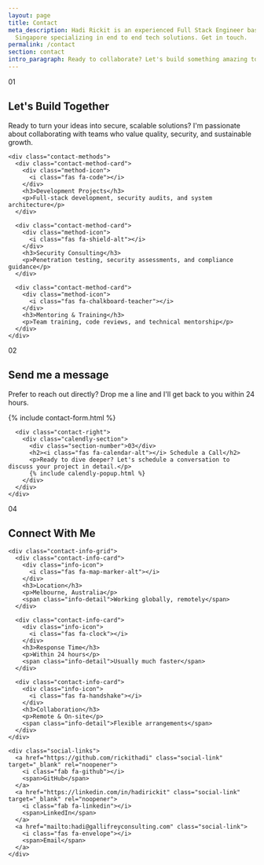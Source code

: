 ```yaml
---
layout: page
title: Contact
meta_description: Hadi Rickit is an experienced Full Stack Engineer based in
  Singapore specializing in end to end tech solutions. Get in touch.
permalink: /contact
section: contact
intro_paragraph: Ready to collaborate? Let's build something amazing together. Whether you need security expertise, software architecture guidance, or a full-stack solution, I'm here to help bring your vision to life.
---
```


<div class="soft-divider"></div>

<section class="contact-hero section-bold">
  <!-- Bold geometric shapes -->
  <div class="geometric-shape geometric-shape--triangle" style="top: 15%; right: 10%;"></div>
  <div class="geometric-shape geometric-shape--line" style="bottom: 20%; left: 8%; transform: rotate(-20deg);"></div>

  <div class="container">
    <div class="section-header-bold">
      <div class="section-number">01</div>
      <h2><i class="fas fa-rocket"></i> Let's Build Together</h2>
      <p class="section-intro">Ready to turn your ideas into secure, scalable solutions? I'm passionate about collaborating with teams who value quality, security, and sustainable growth.</p>
    </div>

    <div class="contact-methods">
      <div class="contact-method-card">
        <div class="method-icon">
          <i class="fas fa-code"></i>
        </div>
        <h3>Development Projects</h3>
        <p>Full-stack development, security audits, and system architecture</p>
      </div>

      <div class="contact-method-card">
        <div class="method-icon">
          <i class="fas fa-shield-alt"></i>
        </div>
        <h3>Security Consulting</h3>
        <p>Penetration testing, security assessments, and compliance guidance</p>
      </div>

      <div class="contact-method-card">
        <div class="method-icon">
          <i class="fas fa-chalkboard-teacher"></i>
        </div>
        <h3>Mentoring & Training</h3>
        <p>Team training, code reviews, and technical mentorship</p>
      </div>
    </div>

  </div>
</section>

<div class="wave-divider wave-divider--curved"></div>

<section class="contact-main section-soft-bg flowing-background">
  <!-- Organic accent shapes -->
  <div class="organic-accent organic-accent--large" style="top: 10%; left: 5%;"></div>
  <div class="organic-accent organic-accent--medium" style="bottom: 15%; right: 8%;"></div>

  <div class="container">
    <div class="contact-container">
      <div class="contact-left">
        <div class="contact-form-header">
          <div class="section-number">02</div>
          <h2><i class="fas fa-paper-plane"></i> Send me a message</h2>
          <p>Prefer to reach out directly? Drop me a line and I'll get back to you within 24 hours.</p>
        </div>
        {% include contact-form.html %}
      </div>

      <div class="contact-right">
        <div class="calendly-section">
          <div class="section-number">03</div>
          <h2><i class="fas fa-calendar-alt"></i> Schedule a Call</h2>
          <p>Ready to dive deeper? Let's schedule a conversation to discuss your project in detail.</p>
          {% include calendly-popup.html %}
        </div>
      </div>
    </div>

  </div>
</section>

<div class="sharp-divider sharp-divider--angled"></div>

<section class="contact-info section-bold">
  <!-- Mixed geometric and organic shapes -->
  <div class="geometric-shape geometric-shape--square" style="top: 20%; right: 15%;"></div>
  <div class="organic-accent organic-accent--small" style="bottom: 25%; left: 12%;"></div>

  <div class="container">
    <div class="section-header-bold">
      <div class="section-number">04</div>
      <h2><i class="fas fa-globe"></i> Connect With Me</h2>
    </div>

    <div class="contact-info-grid">
      <div class="contact-info-card">
        <div class="info-icon">
          <i class="fas fa-map-marker-alt"></i>
        </div>
        <h3>Location</h3>
        <p>Melbourne, Australia</p>
        <span class="info-detail">Working globally, remotely</span>
      </div>

      <div class="contact-info-card">
        <div class="info-icon">
          <i class="fas fa-clock"></i>
        </div>
        <h3>Response Time</h3>
        <p>Within 24 hours</p>
        <span class="info-detail">Usually much faster</span>
      </div>

      <div class="contact-info-card">
        <div class="info-icon">
          <i class="fas fa-handshake"></i>
        </div>
        <h3>Collaboration</h3>
        <p>Remote & On-site</p>
        <span class="info-detail">Flexible arrangements</span>
      </div>
    </div>

    <div class="social-links">
      <a href="https://github.com/rickithadi" class="social-link" target="_blank" rel="noopener">
        <i class="fab fa-github"></i>
        <span>GitHub</span>
      </a>
      <a href="https://linkedin.com/in/hadirickit" class="social-link" target="_blank" rel="noopener">
        <i class="fab fa-linkedin"></i>
        <span>LinkedIn</span>
      </a>
      <a href="mailto:hadi@gallifreyconsulting.com" class="social-link">
        <i class="fas fa-envelope"></i>
        <span>Email</span>
      </a>
    </div>

  </div>
</section>
